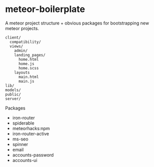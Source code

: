 meteor-boilerplate
==================

A meteor project structure + obvious packages for bootstrapping new meteor projects.

```
client/
  compatibility/
  views/
    admin/
    landing_pages/
      home.html
      home.js
      home.scss
    layouts
      main.html
      main.js
lib/
models/
public/
server/
```

Packages
* iron-router
* spiderable
* meteorhacks:npm
* iron-router-active
* ms-seo
* spinner
* email
* accounts-password
* accounts-ui
